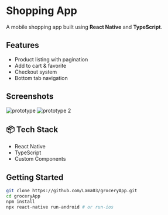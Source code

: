 # Shopping App

A mobile shopping app built using **React Native** and **TypeScript**.

## Features
- Product listing with pagination
- Add to cart & favorite
- Checkout system
- Bottom tab navigation

## Screenshots
![prototype](https://github.com/user-attachments/assets/5b751199-7c20-4b4a-9f2e-186de869a96d)
![prototype 2](https://github.com/user-attachments/assets/b23a0232-f8ae-48e0-90b1-e8a8b3b9b33f)

## 📦 Tech Stack
- React Native
- TypeScript
- Custom Components

## Getting Started

```bash
git clone https://github.com/Lama03/groceryApp.git
cd groceryApp
npm install
npx react-native run-android # or run-ios
